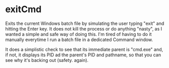 # exitCmd

Exits the current Windows batch file by simulating the user typing "exit" and hitting the Enter key. It does not kill the process or do anything "nasty", as I wanted a simple and safe way of doing this. I'm tired of having to do it manually everytime I run a batch file in a dedicated Command window.

It does a simplistic check to see that its immediate parent is "cmd.exe" and, if not, it displays its PID ad the parent's PID and pathname, so that you can see why it's backing out (safety. again).

